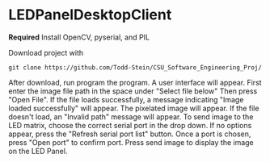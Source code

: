 # LEDPanelDesktopClient
**Required**
Install OpenCV, pyserial, and PIL



Download project with
```
git clone https://github.com/Todd-Stein/CSU_Software_Engineering_Proj/ 
```
After download, run program the program. A user interface will appear. 
First enter the image file path in the space under "Select file below"
Then press "Open File". 
  If the file loads successfully, a message indicating "Image loaded successfully" will appear. The pixelated image will appear.
  If the file doesn't load, an "Invalid path" message will appear.
To send image to the LED matrix, choose the correct serial port in the drop down.
  If no options appear, press the "Refresh serial port list" button. 
Once a port is chosen, press "Open port" to confirm port.
Press send image to display the image on the LED Panel.
